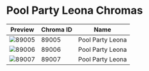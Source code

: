 # Pool Party Leona Chromas



| Preview | Chroma ID | Name |
|---------|-----------|------|
| ![89005](https://raw.communitydragon.org/latest/plugins/rcp-be-lol-game-data/global/default/v1/champion-chroma-images/89/89005.png) | 89005 | Pool Party Leona |
| ![89006](https://raw.communitydragon.org/latest/plugins/rcp-be-lol-game-data/global/default/v1/champion-chroma-images/89/89006.png) | 89006 | Pool Party Leona |
| ![89007](https://raw.communitydragon.org/latest/plugins/rcp-be-lol-game-data/global/default/v1/champion-chroma-images/89/89007.png) | 89007 | Pool Party Leona |